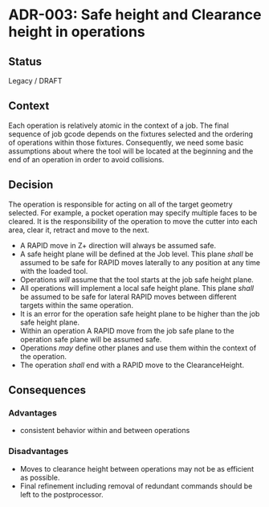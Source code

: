 # ADR-003: Safe height and Clearance height in operations

## Status
Legacy / DRAFT

## Context
Each operation is relatively atomic in the context of a job.
The final sequence of job gcode depends on the fixtures selected and the ordering of operations within those fixtures.
Consequently, we need some basic assumptions about where the tool will be located at the beginning and the end of an operation in order to avoid collisions.

## Decision
The operation is responsible for acting on all of the target geometry selected.  For example, a pocket operation may specify multiple faces to be cleared.  It is the responsibility of the operation to move the cutter into each area, clear it, retract and move to the next.

- A RAPID move in Z+ direction will always be assumed safe.
- A safe height plane will be defined at the Job level.  This plane _shall_ be assumed to be safe for RAPID moves laterally to any position at any time with the loaded tool. 
- Operations _will_ assume that the tool starts at the job safe height plane.
- All operations will implement a local safe height plane. This plane _shall_ be assumed to be safe for lateral RAPID moves between different targets within the same operation.
- It is an error for the operation safe height plane to be higher than the job safe height plane.  
- Within an operation A RAPID move from the job safe plane to the operation safe plane will be assumed safe.
- Operations _may_ define other planes and use them within the context of the operation.
- The operation _shall_ end with a RAPID move to the ClearanceHeight.
## Consequences

### Advantages
- consistent behavior within and between operations

### Disadvantages
- Moves to clearance height between operations may not be as efficient as possible.
- Final refinement including removal of redundant commands should be left to the postprocessor.

